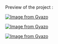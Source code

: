 Preview of the project :

[![Image from Gyazo](https://i.gyazo.com/9e459808cc1131ef963a0d5ed3b08e85.gif)](https://gyazo.com/9e459808cc1131ef963a0d5ed3b08e85)

[![Image from Gyazo](https://i.gyazo.com/7fac0fea7ede96cb089964543c424e08.gif)](https://gyazo.com/7fac0fea7ede96cb089964543c424e08)

[![Image from Gyazo](https://i.gyazo.com/ed77e2013daeaacdb9de7eddb6337e70.gif)](https://gyazo.com/ed77e2013daeaacdb9de7eddb6337e70)
